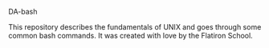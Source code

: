 DA-bash

This repository describes the fundamentals of UNIX and goes through some common bash commands. It was created with love by the Flatiron School.
